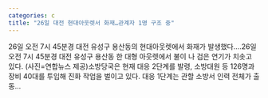 ```yaml
---
categories: c
title: "26일 대전 현대아웃렛서 화재…관계자 1명 구조 중"
---
```

 26일 오전 7시 45분경 대전 유성구 용산동의 현대아웃렛에서 화재가 발생했다.…26일 오전 7시 45분경 대전 유성구 용산동 한 대형 아웃렛에서 불이 나 검은 연기가 치솟고 있다. (사진=연합뉴스 제공)소방당국은 현재 대응 2단계를 발령, 소방대원 등 126명과 장비 40대를 투입해 진화 작업을 벌이고 있다. 대응 1단계는 관할 소방서 인력 전체가 출동...